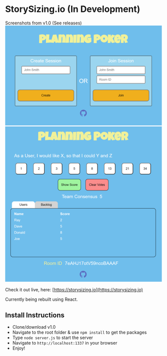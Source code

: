 # StorySizing.io (In Development)
Screenshots from v1.0 (See releases)
![Alt text](/public/assets/screenshot.png?raw=true "App Screenshot")
![Alt text](/public/assets/screenshot_2.png?raw=true "App Screenshot")

Check it out live, here: [https://storysizing.io](https://storysizing.io)

Currently being rebuilt using React.

## Install Instructions
* Clone/download v1.0
* Navigate to the root folder & use `npm install` to get the packages
* Type `node server.js` to start the server
* Navigate to `http://localhost:1337` in your browser
* Enjoy!
